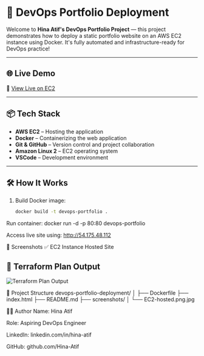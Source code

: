 # 🚀 DevOps Portfolio Deployment

Welcome to **Hina Atif's DevOps Portfolio Project** — this project demonstrates how to deploy a static portfolio website on an AWS EC2 instance using Docker. It's fully automated and infrastructure-ready for DevOps practice!

---

## 🌐 Live Demo

🔗 [View Live on EC2](http://54.175.48.112)

---

## 📦 Tech Stack

- **AWS EC2** – Hosting the application
- **Docker** – Containerizing the web application
- **Git & GitHub** – Version control and project collaboration
- **Amazon Linux 2** – EC2 operating system
- **VSCode** – Development environment

---

## 🛠️ How It Works

1. Build Docker image:
   ```bash
   docker build -t devops-portfolio .


Run container:
docker run -d -p 80:80 devops-portfolio

Access live site using:
http://54.175.48.112

📸 Screenshots
✅ EC2 Instance Hosted Site



## 🔧 Terraform Plan Output
![Terraform Plan Output](screenshots/image.png)


📁 Project Structure
devops-portfolio-deployment/
│
├── Dockerfile
├── index.html
├── README.md
├── screenshots/
│   └── EC2-hosted.png.jpg


🙋‍♀️ Author
Name: Hina Atif

Role: Aspiring DevOps Engineer

LinkedIn: linkedin.com/in/hina-atif

GitHub: github.com/Hina-Atif


 




















